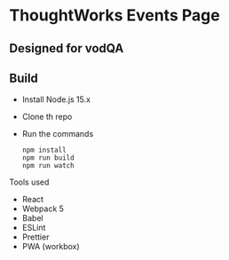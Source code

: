 # ThoughtWorks Events Page

## Designed for vodQA

## Build

- Install Node.js 15.x
- Clone th repo
- Run the commands

  ```
  npm install
  npm run build
  npm run watch
  ```

Tools used

- React
- Webpack 5
- Babel
- ESLint
- Prettier
- PWA (workbox)
